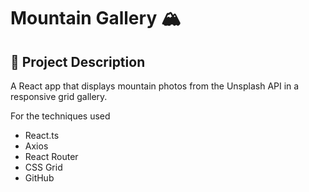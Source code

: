 # Mountain Gallery 🏔️
## 📌 Project Description
A React app that displays mountain photos from the Unsplash API in a responsive grid gallery.

For the techniques used
- React.ts
- Axios
- React Router
- CSS Grid
- GitHub

